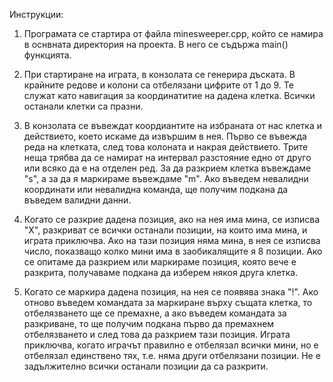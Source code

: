 Инструкции:

1. Програмата се стартира от файлa minesweeper.cpp, който се намира в оснвната директория на проекта. В него се съдържа main() функцията.

2. При стартиране на играта, в конзолата се генерира дъската. В крайните редове и колони са отбелязани цифрите от 1 до 9. 
    Те служат като навигация за координатитие на дадена клетка. Всички останали клетки са празни.

3. В конзолата се въвеждат коордиантите на избраната от нас клетка и действието, което искаме да извършим в нея. 
    Първо се въвежда реда на клетката, след това колоната и накрая действието. Трите неща трябва да се намират на интервал разстояние
    едно от друго или всяко да е на отделен ред. За да разкрием клетка въвеждаме "s", а за да я маркираме въвеждаме "m". Ако въведем
    невалидни координати или невалидна команда, ще получим подкана да въведем валидни данни.

4. Когато се разкрие дадена позиция, ако на нея има мина, се изписва "Х", разкриват се всички останали позиции, на които има мина, и играта приключва.
    Ако на тази позиция няма мина, в нея се изписва число, показващо колко мини има в заобикалящите я 8 позиции. Ако се опитаме да разкрием или
    маркираме позиция, която вече е разкрита, получаваме подкана да изберем някоя друга клетка.

5. Когато се маркира дадена позиция, на нея се появява знака "!". Ако отново въведем командата за маркиране върху същата клетка, то отбелязването
    ще се премахне, а ако въведем командата за разкриване, то ще получим подкана първо да премахнем отбелязването и след това да разкрием тази позиция.
    Играта приключва, когато играчът правилно е отбелязал всички мини, но е отбелязал единствено тях, т.е. няма други отбелязани позиции. Не е задължително всички останали позиции да са разкрити. 